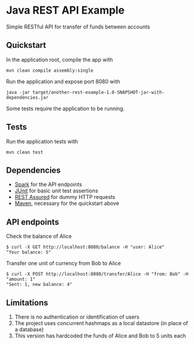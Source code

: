 
# Java REST API Example
Simple RESTful API for transfer of funds between accounts

## Quickstart
In the application root, compile the app with
```
mvn clean compile assembly:single
```
Run the application and expose port 8080 with
```
java -jar target/another-rest-example-1.0-SNAPSHOT-jar-with-dependencies.jar 
```
Some tests require the application to be running.
## Tests

Run the application tests with
```
mvn clean test
```

## Dependencies
- [Spark](http://sparkjava.com/) for the API endpoints
- [JUnit](https://junit.org/junit5/) for basic unit test assertions
- [REST Assured](https://github.com/rest-assured/rest-assured) for dummy HTTP requests
- [Maven](https://maven.apache.org), necessary for the quickstart above

## API endpoints
Check the balance of Alice
```
$ curl -X GET http://localhost:8080/balance -H "user: Alice"
"Your balance: 5"
```
Transfer one unit of currency from Bob to Alice
```
$ curl -X POST http://localhost:8080/transfer/Alice -H "from: Bob" -H "amount: 1"
"Sent: 1, new balance: 4"
```

## Limitations
1. There is no authentication or identification of users
2. The project uses concurrent hashmaps as a local datastore (in place of a database)
3. This version has hardcoded the funds of Alice and Bob to 5 units each



